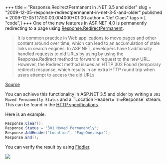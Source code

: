 +++
title = "Response.RedirectPermanent in .NET 3.5 and older"
slug = "2009-12-05-response-redirectpermanent-in-net-3-5-and-older"
published = 2009-12-05T17:50:00.004000+01:00
author = "Jef Claes"
tags = [ "code",]
+++
One of the new features in ASP.NET 4.0 is permanently redirecting to a
page using [Response.RedirectPermanent](http://msdn.microsoft.com/en-us/library/system.web.httpresponse.redirectpermanent(VS.100).aspx).  

> It is common practice in Web applications to move pages and other
> content around over time, which can lead to an accumulation of stale
> links in search engines. In ASP.NET, developers have traditionally
> handled requests to old URLs by using by using the Response.Redirect
> method to forward a request to the new URL. However, the Redirect
> method issues an HTTP 302 Found (temporary redirect) response, which
> results in an extra HTTP round trip when users attempt to access the
> old URLs.  

[Source](http://www.asp.net/LEARN/whitepapers/aspnet4/default.aspx#_TOC1_4)

You can achieve this functionality in ASP.NET 3.5 and older by writing a
`301 Moved Permanently Status` and
a ``Location Header` to the
`Response` stream. This can be found in the [HTTP
specifications](http://www.w3.org/Protocols/rfc2616/rfc2616-sec10.html).  
  
Here is an example.  

```csharp
Response.Clear();
Response.Status = "301 Moved Permanently";
Response.AddHeader("Location", "PageOne.aspx");
Response.End();
```

You can verify the result by using  [Fiddler](http://www.fiddler2.com/fiddler2/).  
  
[![](/post/images/thumbnails/2009-12-05-response-redirectpermanent-in-net-3-5-and-older-fiddler.JPG)](/post/images/2009-12-05-response-redirectpermanent-in-net-3-5-and-older-fiddler.JPG)
